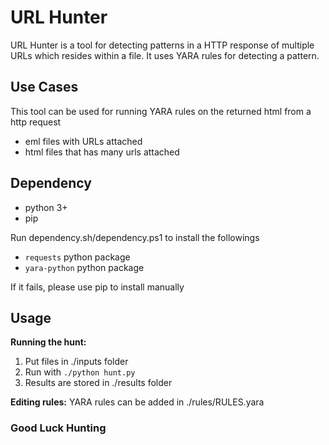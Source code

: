 # URL Hunter

URL Hunter is a tool for detecting patterns in a HTTP response of multiple URLs which resides within a file.
It uses YARA rules for detecting a pattern.

## Use Cases
This tool can be used for running YARA rules on the returned html from a http request
- eml files with URLs attached
- html files that has many urls attached

## Dependency
- python 3+
- pip

Run dependency.sh/dependency.ps1 to install the followings
- `requests` python package
- `yara-python` python package

If it fails, please use pip to install manually

## Usage
<b>Running the hunt:</b>
1. Put files in ./inputs folder
2. Run with `./python hunt.py`
3. Results are stored in ./results folder

<b>Editing rules:</b>
YARA rules can be added in ./rules/RULES.yara

### Good Luck Hunting